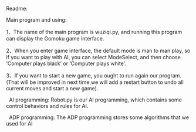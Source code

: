 Readme:  

Main program and using:


1、The name of the main program is wuziqi.py, and running this program can display the Gomoku game interface.  

2、When you enter game interface, the default mode is man to man play, so if you want to play with AI, you can select ModeSelect, and then choose ‘Computer plays black’ or ‘Computer plays white’.  

3、If you want to start a new game, you ought to run again our program. (That will be improved in next time,we will add a restart button to undo all current moves and start a new game).  

 
AI programming:
Robot.py is our AI programming, which contains some control behaviors and rules for AI.  

 
ADP programming:
The ADP programming stores some algorithms that we used for AI

 
